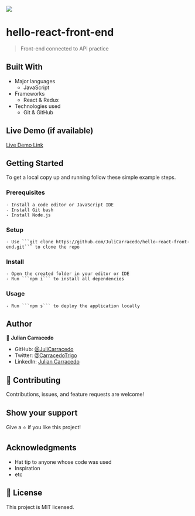 ![](https://img.shields.io/badge/Microverse-blueviolet)

# hello-react-front-end

> Front-end connected to API practice


## Built With

- Major languages
    - JavaScript
- Frameworks
    - React & Redux
- Technologies used
    - Git & GitHub

## Live Demo (if available)

[Live Demo Link](unruffled-goodall-07e28c.netlify.app)

## Getting Started

To get a local copy up and running follow these simple example steps.

### Prerequisites

    - Install a code editor or JavaScript IDE
    - Install Git bash
    - Install Node.js

### Setup

    - Use ```git clone https://github.com/JuliCarracedo/hello-react-front-end.git``` to clone the repo

### Install
    
    - Open the created folder in your editor or IDE
    - Run ```npm i``` to install all dependencies

### Usage

    - Run ```npm s``` to deploy the application locally

## Author

👤 **Julian Carracedo**

- GitHub: [@JuliCarracedo](https://github.com/JuliCarracedo)
- Twitter: [@CarracedoTrigo](https://twitter.com/CarracedoTrigo)
- LinkedIn: [Julian Carracedo](https://linkedin.com/in/julian-carracedo)


## 🤝 Contributing

Contributions, issues, and feature requests are welcome!



## Show your support

Give a ⭐️ if you like this project!

## Acknowledgments

- Hat tip to anyone whose code was used
- Inspiration
- etc

## 📝 License

This project is MIT licensed.
